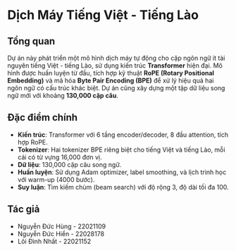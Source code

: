 # Dịch Máy Tiếng Việt - Tiếng Lào

## Tổng quan
Dự án này phát triển một mô hình dịch máy tự động cho cặp ngôn ngữ ít tài nguyên tiếng Việt - tiếng Lào, sử dụng kiến trúc **Transformer** hiện đại. Mô hình được huấn luyện từ đầu, tích hợp kỹ thuật **RoPE (Rotary Positional Embedding)** và mã hóa **Byte Pair Encoding (BPE)** để xử lý hiệu quả hai ngôn ngữ có cấu trúc khác biệt. Dự án cũng xây dựng một tập dữ liệu song ngữ mới với khoảng **130,000 cặp câu**.

## Đặc điểm chính
* **Kiến trúc**: Transformer với 6 tầng encoder/decoder, 8 đầu attention, tích hợp RoPE.
* **Tokenizer**: Hai tokenizer BPE riêng biệt cho tiếng Việt và tiếng Lào, mỗi cái có từ vựng 16,000 đơn vị.
* **Dữ liệu**: 130,000 cặp câu song ngữ.
* **Huấn luyện**: Sử dụng Adam optimizer, label smoothing, và lịch trình học với warm-up (4000 bước).
* **Suy luận**: Tìm kiếm chùm (beam search) với độ rộng 3, độ dài tối đa 100.

## Tác giả
* Nguyễn Đức Hùng - 22021109
* Nguyễn Đức Hiển - 22028178
* Lôi Đình Nhất - 22021152

